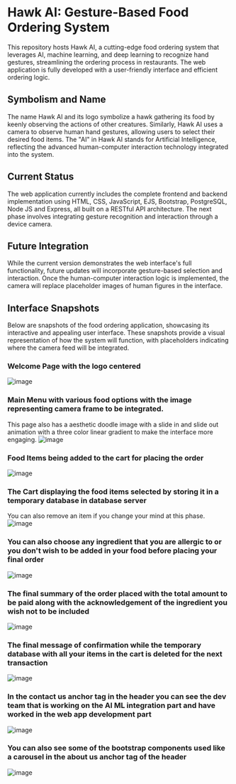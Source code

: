 # Hawk AI: Gesture-Based Food Ordering System
This repository hosts Hawk AI, a cutting-edge food ordering system that leverages AI, machine learning, and deep learning to recognize hand gestures, streamlining the ordering process in restaurants. The web application is fully developed with a user-friendly interface and efficient ordering logic.

## Symbolism and Name
The name Hawk AI and its logo symbolize a hawk gathering its food by keenly observing the actions of other creatures. Similarly, Hawk AI uses a camera to observe human hand gestures, allowing users to select their desired food items. The "AI" in Hawk AI stands for Artificial Intelligence, reflecting the advanced human-computer interaction technology integrated into the system.

## Current Status
The web application currently includes the complete frontend and backend implementation using HTML, CSS, JavaScript, EJS, Bootstrap, PostgreSQL, Node JS and Express, all built on a RESTful API architecture. The next phase involves integrating gesture recognition and interaction through a device camera.

## Future Integration
While the current version demonstrates the web interface's full functionality, future updates will incorporate gesture-based selection and interaction. Once the human-computer interaction logic is implemented, the camera will replace placeholder images of human figures in the interface.

## Interface Snapshots
Below are snapshots of the food ordering application, showcasing its interactive and appealing user interface. These snapshots provide a visual representation of how the system will function, with placeholders indicating where the camera feed will be integrated.

### Welcome Page with the logo centered 
![image](https://github.com/user-attachments/assets/18716f23-fc66-45d3-9bf1-cca29ba8cb78)

### Main Menu with various food options with the image representing camera frame to be integrated. 
This page also has a aesthetic doodle image with a slide in and slide out animation with a three color linear gradient to make the interface more engaging.
![image](https://github.com/user-attachments/assets/b890617e-b741-4f7c-8030-cb67aebe1a25)

### Food Items being added to the cart for placing the order
![image](https://github.com/user-attachments/assets/d6418ee5-f75f-4db5-875d-3b981392b118)

### The Cart displaying the food items selected by storing it in a temporary database in database server
You can also remove an item if you change your mind at this phase.
![image](https://github.com/user-attachments/assets/de63a7d6-103e-4511-aa50-f11f0311dca1)

### You can also choose any ingredient that you are allergic to or you don't wish to be added in your food before placing your final order
![image](https://github.com/user-attachments/assets/0cb4ab8a-7915-42aa-97fe-527968f88b49)

### The final summary of the order placed with the total amount to be paid along with the acknowledgement of the ingredient you wish not to be included
![image](https://github.com/user-attachments/assets/b34f1032-b2e0-4a4c-a38c-b5a89c4a161d)

### The final message of confirmation while the temporary database with all your items in the cart is deleted for the next transaction
![image](https://github.com/user-attachments/assets/79c4773f-3841-4f49-a9db-b795ae83a744)

### In the contact us anchor tag in the header you can see the dev team that is working on the AI ML integration part and have worked in the web app development part
![image](https://github.com/user-attachments/assets/91e4948d-8613-446d-b97e-0f95f02d288a)

### You can also see some of the bootstrap components used like a carousel in the about us anchor tag of the header
![image](https://github.com/user-attachments/assets/5cf2ac7d-2a08-47b7-b732-c0e770246b51)



